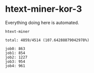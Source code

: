 # htext-miner-kor-3

Everything doing here is automated.

```
htext-miner

total: 4859/4514 (107.64288879042978%)

job0: 863
job1: 854
job2: 1227
job3: 954
job4: 961
```